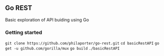 ## Go REST

Basic exploration of API buiding using Go

### Getting started

`git clone https://github.com/philaporter/go-rest.git`
`cd basicRestAPI`
`go get -u github.com/gorilla/mux`
`go build`
`./basicRestAPI`